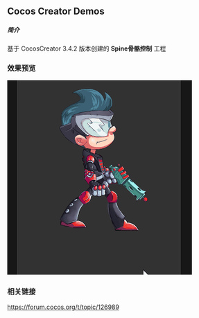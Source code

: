 ## Cocos Creator Demos

##### 简介
基于 CocosCreator 3.4.2 版本创建的 **Spine骨骼控制** 工程

### 效果预览
![image](../../gif/202205/2022051701.gif)

### 相关链接
https://forum.cocos.org/t/topic/126989